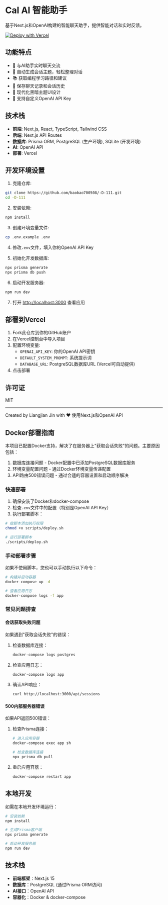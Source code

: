 # Cal AI 智能助手

基于Next.js和OpenAI构建的智能聊天助手，提供智能对话和实时反馈。

[![Deploy with Vercel](https://vercel.com/button)](https://vercel.com/new/clone?repository-url=https%3A%2F%2Fgithub.com%2Fbaobao700508%2F-D-111&env=OPENAI_API_KEY,DEFAULT_SYSTEM_PROMPT&envDescription=API密钥和系统提示词配置&envLink=https://github.com/baobao700508/-D-111#环境变量)

## 功能特点

- 💬 与AI助手实时聊天交流
- 🤖 自动生成会话主题，轻松整理对话
- 📚 获取编程学习路径和建议
- 🔄 保存聊天记录和会话历史
- 🎨 现代化黑暗主题UI设计
- 🔑 支持自定义OpenAI API Key

## 技术栈

- **前端**: Next.js, React, TypeScript, Tailwind CSS
- **后端**: Next.js API Routes
- **数据库**: Prisma ORM, PostgreSQL (生产环境), SQLite (开发环境)
- **AI**: OpenAI API
- **部署**: Vercel

## 开发环境设置

1. 克隆仓库:
```bash
git clone https://github.com/baobao700508/-D-111.git
cd -D-111
```

2. 安装依赖:
```bash
npm install
```

3. 创建环境变量文件:
```bash
cp .env.example .env
```

4. 修改`.env`文件，填入你的OpenAI API Key

5. 初始化开发数据库:
```bash
npx prisma generate
npx prisma db push
```

6. 启动开发服务器:
```bash
npm run dev
```

7. 打开 [http://localhost:3000](http://localhost:3000) 查看应用

## 部署到Vercel

1. Fork此仓库到你的GitHub账户
2. 在Vercel控制台中导入项目
3. 配置环境变量:
   - `OPENAI_API_KEY`: 你的OpenAI API密钥
   - `DEFAULT_SYSTEM_PROMPT`: 系统提示词
   - `DATABASE_URL`: PostgreSQL数据库URL (Vercel可自动提供)
4. 点击部署

## 许可证

MIT

---

Created by Liangjian Jin with ❤️ 使用Next.js和OpenAI API

## Docker部署指南

本项目已配置Docker支持，解决了在服务器上"获取会话失败"的问题。主要原因包括：

1. 数据库连接问题 - Docker配置中已添加PostgreSQL数据库服务
2. 环境变量配置问题 - 通过Docker环境变量传递配置
3. API路由500错误问题 - 通过合适的容器设置和启动顺序解决

### 快速部署

1. 确保安装了Docker和docker-compose
2. 检查`.env`文件中的配置（特别是OpenAI API Key）
3. 执行部署脚本：

```bash
# 给脚本添加执行权限
chmod +x scripts/deploy.sh

# 运行部署脚本
./scripts/deploy.sh
```

### 手动部署步骤

如果不使用脚本，您也可以手动执行以下命令：

```bash
# 构建并启动容器
docker-compose up -d

# 查看应用日志
docker-compose logs -f app
```

### 常见问题排查

#### 会话获取失败问题

如果遇到"获取会话失败"的错误：

1. 检查数据库连接：
   ```bash
   docker-compose logs postgres
   ```

2. 检查应用日志：
   ```bash
   docker-compose logs app
   ```

3. 确认API响应：
   ```bash
   curl http://localhost:3000/api/sessions
   ```

#### 500内部服务器错误

如果API返回500错误：

1. 检查Prisma连接：
   ```bash
   # 进入应用容器
   docker-compose exec app sh
   
   # 检查数据库连接
   npx prisma db pull
   ```

2. 重启应用容器：
   ```bash
   docker-compose restart app
   ```

## 本地开发

如需在本地开发环境运行：

```bash
# 安装依赖
npm install

# 生成Prisma客户端
npx prisma generate

# 启动开发服务器
npm run dev
```

## 技术栈

- **前端框架**：Next.js 15
- **数据库**：PostgreSQL (通过Prisma ORM访问)
- **AI接口**：OpenAI API
- **容器化**：Docker & docker-compose
